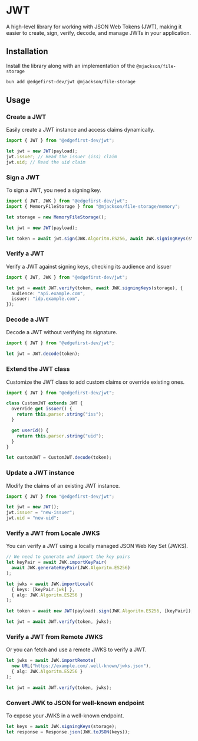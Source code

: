# JWT

A high-level library for working with JSON Web Tokens (JWT), making it easier to create, sign, verify, decode, and manage JWTs in your application.

## Installation

Install the library along with an implementation of the `@mjackson/file-storage`

```sh
bun add @edgefirst-dev/jwt @mjackson/file-storage
```

## Usage

### Create a JWT

Easily create a JWT instance and access claims dynamically.

```ts
import { JWT } from "@edgefirst-dev/jwt";

let jwt = new JWT(payload);
jwt.issuer; // Read the issuer (iss) claim
jwt.uid; // Read the uid claim
```

### Sign a JWT

To sign a JWT, you need a signing key.

```ts
import { JWT, JWK } from "@edgefirst-dev/jwt";
import { MemoryFileStorage } from "@mjackson/file-storage/memory";

let storage = new MemoryFileStorage();

let jwt = new JWT(payload);

let token = await jwt.sign(JWK.Algoritm.ES256, await JWK.signingKeys(storage));
```

### Verify a JWT

Verify a JWT against signing keys, checking its audience and issuer

```ts
import { JWT, JWK } from "@edgefirst-dev/jwt";

let jwt = await JWT.verify(token, await JWK.signingKeys(storage), {
  audience: "api.example.com",
  issuer: "idp.example.com",
});
```

### Decode a JWT

Decode a JWT without verifying its signature.

```ts
import { JWT } from "@edgefirst-dev/jwt";

let jwt = JWT.decode(token);
```

### Extend the JWT class

Customize the JWT class to add custom claims or override existing ones.

```ts
import { JWT } from "@edgefirst-dev/jwt";

class CustomJWT extends JWT {
  override get issuer() {
    return this.parser.string("iss");
  }

  get userId() {
    return this.parser.string("uid");
  }
}

let customJWT = CustomJWT.decode(token);
```

### Update a JWT instance

Modify the claims of an existing JWT instance.

```ts
import { JWT } from "@edgefirst-dev/jwt";

let jwt = new JWT();
jwt.issuer = "new-issuer";
jwt.uid = "new-uid";
```

### Verify a JWT from Locale JWKS

You can verify a JWT using a locally managed JSON Web Key Set (JWKS).

```ts
// We need to generate and import the key pairs
let keyPair = await JWK.importKeyPair(
  await JWK.generateKeyPair(JWK.Algoritm.ES256)
);

let jwks = await JWK.importLocal(
  { keys: [keyPair.jwk] },
  { alg: JWK.Algoritm.ES256 }
);

let token = await new JWT(payload).sign(JWK.Algoritm.ES256, [keyPair]);

let jwt = await JWT.verify(token, jwks);
```

### Verify a JWT from Remote JWKS

Or you can fetch and use a remote JWKS to verify a JWT.

```ts
let jwks = await JWK.importRemote(
  new URL("https://example.com/.well-known/jwks.json"),
  { alg: JWK.Algoritm.ES256 }
);

let jwt = await JWT.verify(token, jwks);
```

### Convert JWK to JSON for well-known endpoint

To expose your JWKS in a well-known endpoint.

```ts
let keys = await JWK.signingKeys(storage);
let response = Response.json(JWK.toJSON(keys));
```

```

```
